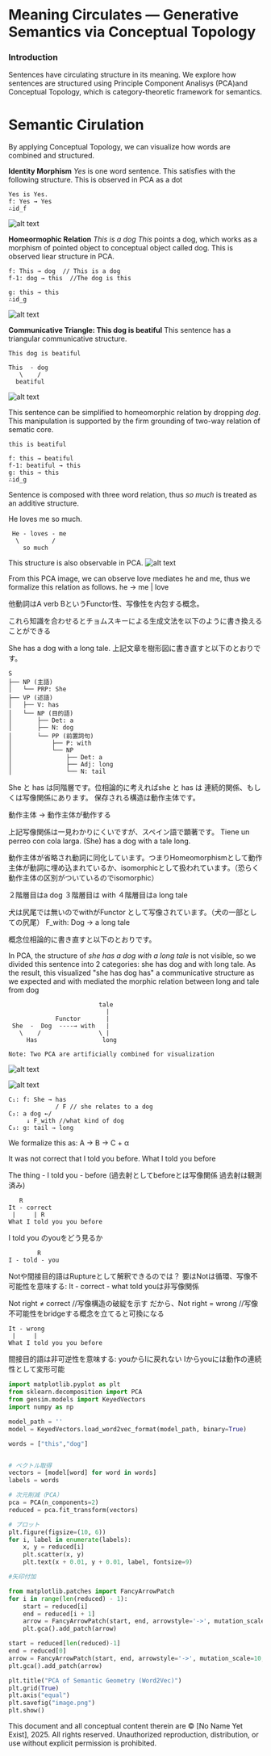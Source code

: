 # Meaning Circulates —  Generative Semantics via Conceptual Topology

### Introduction
Sentences have circulating structure in its meaning. We explore how sentences are structured using Principle Component Analisys (PCA)and Conceptual Topology, which is category-theoretic framework for semantics.


# Semantic Cirulation
By applying Conceptual Topology, we can visualize how words are combined and structured.

**Identity Morphism**
*Yes* is one word sentence. This satisfies with the following structure.
This is observed in PCA as a dot
```
Yes is Yes.
f: Yes → Yes
∴id_f
```
![alt text](https://github.com/No-Name-Yet-Exist/Conceptual-Topology/blob/main/releases/resources/meaning-circulates/yes-is-yes.png?raw=true)


**Homeormophic Relation**
*This is a dog* *This* points a dog, which works as a morphism of pointed object to conceptual object called dog. This is observed liear structure in PCA.
```
f: This → dog  // This is a dog
f-1: dog → this  //The dog is this

g: this → this 
∴id_g
```

![alt text](https://github.com/No-Name-Yet-Exist/Conceptual-Topology/blob/main/releases/resources/meaning-circulates/this-is-dog.png?raw=true)


**Communicative Triangle: This dog is beatiful**
This sentence has a triangular communicative structure.

```
This dog is beatiful

This  - dog 
   \    /
  beatiful
```
![alt text](https://github.com/No-Name-Yet-Exist/Conceptual-Topology/blob/main/releases/resources/meaning-circulates/this-dog-beautiful.png?raw=true)

This sentence can be simplified to homeomorphic relation by dropping *dog*.
This manipulation is supported by the firm grounding of two-way relation of sematic core.
```
this is beatiful

f: this → beatiful
f-1: beatiful → this
g: this → this
∴id_g
```

Sentence is composed with three word relation, thus *so much* is treated as an additive structure.

He loves me so much.
```
 He - loves - me
  \         /
    so much
```

This structure is also observable in PCA.
![alt text](https://github.com/No-Name-Yet-Exist/Conceptual-Topology/blob/main/releases/resources/meaning-circulates/he-loves-me-so-much.png?raw=true)



From this PCA image, we can observe love mediates he and me, thus we formalize this relation as follows.
he → me | love

他動詞はA verb BというFunctor性、写像性を内包する概念。


これら知識を合わせるとチョムスキーによる生成文法を以下のように書き換えることができる

She has a dog with a long tale.
上記文章を樹形図に書き直すと以下のとおりです。

```
S
├── NP (主語)
│   └── PRP: She
├── VP (述語)
│   ├── V: has
│   └── NP (目的語)
│       ├── Det: a
│       ├── N: dog
│       └── PP (前置詞句)
│           ├── P: with
│           └── NP
│               ├── Det: a
│               ├── Adj: long
│               └── N: tail
```

She と has は同階層です。位相論的に考えればshe と has は 連続的関係、もしくは写像関係にあります。 保存される構造は動作主体です。

動作主体 → 動作主体が動作する

上記写像関係は一見わかりにくいですが、スペイン語で顕著です。
Tiene un perreo con cola larga.
(She) has a dog with a tale long.

動作主体が省略され動詞に同化しています。つまりHomeomorphismとして動作主体が動詞に埋め込まれているか、isomorphicとして扱われています。（恐らく動作主体の区別がついているのでisomorphic）

２階層目はa dog
３階層目は with
４階層目はa long tale

犬は尻尾では無いのでwithがFunctor として写像されています。（犬の一部としての尻尾）
F_with: Dog → a long tale

概念位相論的に書き直すと以下のとおりです。


In PCA, the structure of *she has a dog with a long tale* is not visible, so we divided 
this sentence into 2 categories: she has dog and with long tale. As the result, this visualized "she has dog has" a communicative structure as we expected and with mediated the morphic relation between long and tale from dog

```         
                         tale
                           |
             Functor       | 
 She  -  Dog  ----→ with   | 
   \    /                \ |
     Has                  long

Note: Two PCA are artificially combined for visualization
```

![alt text](https://github.com/No-Name-Yet-Exist/Conceptual-Topology/blob/main/releases/resources/meaning-circulates/she-has-dog.png?raw=true)

![alt text](https://github.com/No-Name-Yet-Exist/Conceptual-Topology/blob/main/releases/resources/meaning-circulates/with-long-tale.png?raw=true)

```
C₁: f: She → has 
             / F // she relates to a dog
C₂: a dog ←/
     ↓ F_with //what kind of dog
C₃: g: tail → long

```

We formalize this as:
A → B → C + α


It was not correct that I told you before.
What I told you  before

The thing - I told you - before 
(過去射としてbeforeとは写像関係 過去射は観測済み)

```
   R
It - correct
 |     | R
What I told you you before
```

I told you のyouをどう見るか

```
        R
I - told - you
```
Notや間接目的語はRuptureとして解釈できるのでは？
要はNotは循環、写像不可能性を意味する: It - correct - what told youは非写像関係

Not right ≠ correct //写像構造の破綻を示す
だから、Not right = wrong //写像不可能性をbridgeする概念を立てると可換になる

```
It - wrong
 |     | 
What I told you you before
```

間接目的語は非可逆性を意味する: youからIに戻れない Iからyouには動作の連続性として変形可能


```python
import matplotlib.pyplot as plt
from sklearn.decomposition import PCA
from gensim.models import KeyedVectors
import numpy as np

model_path = ''
model = KeyedVectors.load_word2vec_format(model_path, binary=True)

words = ["this","dog"]


# ベクトル取得
vectors = [model[word] for word in words]
labels = words

# 次元削減（PCA）
pca = PCA(n_components=2)
reduced = pca.fit_transform(vectors)

# プロット
plt.figure(figsize=(10, 6))
for i, label in enumerate(labels):
    x, y = reduced[i]
    plt.scatter(x, y)
    plt.text(x + 0.01, y + 0.01, label, fontsize=9)

#矢印付加 

from matplotlib.patches import FancyArrowPatch
for i in range(len(reduced) - 1):
    start = reduced[i]
    end = reduced[i + 1]
    arrow = FancyArrowPatch(start, end, arrowstyle='->', mutation_scale=10, color='gray')
    plt.gca().add_patch(arrow)

start = reduced[len(reduced)-1]
end = reduced[0]
arrow = FancyArrowPatch(start, end, arrowstyle='->', mutation_scale=10, color='gray')
plt.gca().add_patch(arrow)

plt.title("PCA of Semantic Geometry (Word2Vec)")
plt.grid(True)
plt.axis("equal")
plt.savefig("image.png") 
plt.show()
```


This document and all conceptual content therein are © [No Name Yet Exist], 2025. All rights reserved. Unauthorized reproduction, distribution, or use without explicit permission is prohibited.
